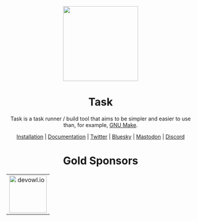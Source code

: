 <div align="center">
  <a href="https://taskfile.dev">
    <img src="https://taskfile.dev/img/logo.svg" width="200px" height="200px" />
  </a>

  <h1>Task</h1>

  <p>
    Task is a task runner / build tool that aims to be simpler and easier to use than, for example, <a href="https://www.gnu.org/software/make/">GNU Make</a>.
  </p>

  <p>
    <a href="https://taskfile.dev/installation/">Installation</a> | <a href="https://taskfile.dev/usage/">Documentation</a> | <a href="https://twitter.com/taskfiledev">Twitter</a> | <a href="https://bsky.app/profile/taskfile.dev">Bluesky</a> | <a href="https://fosstodon.org/@task">Mastodon</a> | <a href="https://discord.gg/6TY36E39UK">Discord</a>
  </p>

  <h1>Gold Sponsors</h1>

  <table>
    <tr>
      <td align="center" valign="middle">
        <a target="_blank" href="https://devowl.io">
          <img src="/website/static/img/devowl.io.svg" height="100px" title="devowl.io" />
        </a>
      </td>
    </tr>
  </table>
</div>
